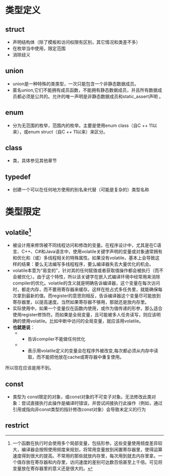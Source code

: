 # 类型定义

## struct

* 声明结构体（除了模板和访问权限有区别，其它情况和类差不多）
* 在枚举当中使用，限定范围
* 消除歧义

## union

* union是一种特殊的类类型，一次只能包含一个非静态数据成员。
* 匿名union,它们不能拥有成员函数，不能拥有静态数据成员，并且所有数据成员都必须是公共的。允许的唯一声明是非静态数据成员和static\_assert声明 。

## enum

* 分为无范围的枚举，范围内的枚举。主要是使用enum class（自C ++ 11以来），或enum struct（自C ++ 11以来）来区分。

## class

* 类，具体参见其他章节

## typedef

* 创建一个可以在任何地方使用的别名来代替（可能是复杂的）类型名称

# 类型限定

## volatile[^1]

* 被设计用来修饰被不同线程访问和修改的变量。在程序设计中，尤其是在C语言、C++、C\#和Java语言中，使用volatile关键字声明的变量或对象通常拥有和优化和（或）多线程相关的特殊属性。如果没有volatile，基本上会导致这样的结果：要么无法编写多线程程序，要么编译器失去大量优化的机会。
* volatile本意为“易变的”，针对其的任何赋值或者获取值操作都会被执行（而不会被优化）。由于这个特性，所以该关键字在嵌入式编译环境中经常用来消除compiler的优化。volatile的含义就是明确告诉编译器，这个变量在每次访问时，都走内存，而不要用寄存器来缓存。这样在抢占式多任务里，就能确保每次拿到最新的值。而register的意思则相反，告诉编译器这个变量尽可能放到寄存器里，以提高速度。当然如果寄存器不够用，那就还是放内存里。
* 实际使用中，如果一个变量仅在函数内使用，或作为值传递的形参，那么适合使用register修饰符。而如果是全局变量，且可能被多人任务读写，则应该明确的使用volatile。比如中断中访问的全局变量，就应该用volatile。 
* **也就是说**：
  * * 告诉compiler不能做任何优化
  * * 表示用volatile定义的变量会在程序外被改变,每次都必须从内存中读取，而不能把他放在cache或寄存器中重复使用。
  
所以现在应该是用不到。
## const

* 类型为 const限定的对象，或const对象的不可变子对象。无法修改此类对象：尝试直接执行此操作是编译时错误，并尝试间接执行此操作（例如，通过引用或指向非const类型的指针修改const对象）会导致未定义的行为

## restrict



  


  




[^1]: 一个函数在执行时会使用多个局部变量，包括形参。这些变量使用频度差异较大，编译器会按照使用频度来规划，将常用变量放到闲置寄存器里，使得运算速度得到很大的提高。不常用的那些就放内存里，每次用到就去内存里拿。一个值存放在寄存器和内存里，访问速度的差别可达数百倍甚至上千倍。可见将变量放在寄存器里的意义还是很大的。

